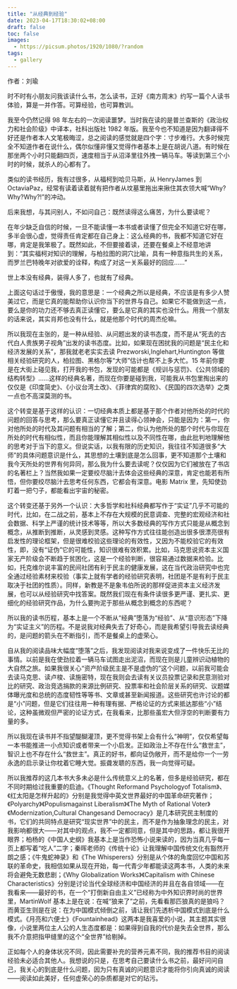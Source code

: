 ```yaml
---
title: "从经典到经验"
date: 2023-04-17T18:30:02+08:00
draft: false
toc: false
images:
  - https://picsum.photos/1920/1080/?random
tags:
  - gallery
---
```


作者：刘瑜

时不时有小朋友问我该读什么书，怎么读书，正好《南方周末》约写一篇个人读书体验，算是一并作答。可算经验，也可算教训。

我至今仍然记得 98 年左右的一次阅读噩梦。当时我在读的是普兰查斯的《政治权力和社会阶级》中译本，社科出版社 1982 年版。我至今也不知道是因为翻译得不好还是作者本人文笔极晦涩，总之阅读的感觉就是四个字：寸步难行。大多时候完全不知道作者在说什么，偶尔似懂非懂又觉得作者基本上是在胡说八道。有时候在那坐两个小时只能翻四页，速度相当于从沼泽里往外拽一辆马车。等读到第三个小时的时候，就杀人的心都有了。

类似的读书经历，我有过很多，从福柯到哈贝马斯，从 HenryJames 到 OctaviaPaz，经常有读着读着就有把作者从坟墓里拖出来揪住其衣领大喊“Why?Why?Why?!”的冲动。

后来我想，与其问别人，不如问自己：既然读得这么痛苦，为什么要读呢？

在年少缺乏自信的时候，一旦不能读懂一本书或者读懂了但完全不知道它好在哪，多半会很心虚，觉得责任肯定都在自己身上：这么经典的书，我都不知道它好在哪，肯定是我笨极了。既然如此，不但要接着读，还要在餐桌上不经意地讲到：“其实福柯对知识的理解，与柏拉图的洞穴比喻，具有一种意指共生的关系，而罗兰巴特晚年对欲爱的诠释，构成了对这一关系最好的回应……”

世上本没有经典，装得人多了，也就有了经典。

上面这句话过于傲慢，我的意思是：一个经典之所以是经典，不应该是有多少人赞美过它，而是它真的能帮助你认识你当下的世界与自己。如果它不能做到这一点，要么是你的功力还不够去真正读懂它，要么是它真的其实也没什么。用我一个朋友的话来说，其实肖邦也没有什么，就是他那个时代的周杰伦嘛。

所以我现在主张的，是一种从经验、从问题出发的读书态度，而不是从“死去的古代白人贵族男子视角”出发的读书态度。比如，如果现在困扰我的问题是“民主化和经济发展的关系”，那我就老老实实去读 Prezworski,Inglehart,Huntington 等做相关经验研究的人，柏拉图、黑格尔等“大师”估计也帮不上多大忙。15 年前你要是在大街上碰见我，打开我的书包，发现的可能都是《规训与惩罚》、《公共领域的结构转型》……这样的经典名著，而现在你要是碰到我，可能我从书包里掏出来的仅仅是《印度简史》、《小议台湾土改》、《菲律宾的腐败》、《民国的四次选举》之类一点也不高深莫测的书。

这个转变是基于这样的认识：一切经典本质上都是基于那个作者对他所处的时代的问题的回答与思考，那么要真正读懂它并且读得心领神会，只能是因为：第一，你对他所处的时代及其问题有相当的了解；第二，你认为他所处的那个时代与你现在所处的时代有相似性，而且你能理解其相似性以及不同性在哪，由此批判地理解他的思考对于当下的意义。但说实话，以我有限的历史知识，我往往不知道很多“大师”的具体问题意识是什么，其思想的土壤到底是怎么回事，更不知道那个土壤和我今天所处的世界有何异同，那么我为什么要去读呢？仅仅因为它们被放在了书店的名著栏上？当然我如果一定要绞尽脑汁去体会这些经典的深意，肯定也能若有所悟，但你要绞尽脑汁去思考任何东西，它都会有深意。电影 Matrix 里，先知使劲盯着一把勺子，都能看出宇宙的秘密。

这个转变还基于另外一个认识：大多哲学和社科经典都写作于“实证”几乎不可能的时代，比如，在二战之前，基本上不存在大规模的民意调查、完整的宏观经济和社会数据、科学上严谨的统计技术等等，所以大多数经典的写作方式只能是从概念到概念，从推断到推断，从灵感到灵感。这种写作方式往往能创造出很多很漂亮很有启发性的理论框架，但是很难校验这些理论的有效性，又因为不能校验它的有效性，即，没有“证伪”它的可能性，知识很难有效积累。比如，马克思说资本主义国家无产阶级会不断趋于贫困化，这是一个经验判断，很容易通过数据来检验。比如，托克维尔说丰富的民间社团有利于民主的健康发展，这在当代政治研究中也完全通过经验素材来校验（事实上就有学者的经验研究表明，社团是不是有利于民主取决于社团的性质）。同样，新教是不是象韦伯所说的那样促进资本主义经济发展，也可以从经验研究中找答案。既然我们现在有条件读很多更严谨、更扎实、更细化的经验研究作品，为什么要拘泥于那些从概念到概念的东西呢？

所以我的读书历程，基本上是一个不断从“经典”堕落为“经验”、从“意识形态”下降为“实证主义”的历程。不是说我对经典失去了好奇心，而是我希望引导我去读经典的，是问题的箭头在不断指引，而不是餐桌上的虚荣心。

自从我的阅读品味大幅度“堕落”之后，我发现阅读对我来说变成了一件快乐无比的事情。以前是我在使劲拉着一辆马车试图走出泥沼，而现在则是儿童辨识动植物的大自然之旅。如果我很关心“资产阶级民主是不是虚伪的”这个问题，以前我可能会去读马克思、读卢梭、读施密特，现在我则会去读有关议员投票记录和民意测验对比的研究、政治竞选捐款的来源比例研究、投票率和社会阶层关系的研究、议题媒体曝光度和总统的态度韧性等等书、文章或甚至新闻报道。这些研究也许讨论的都是“小”问题，但是它们往往用一种有理有据、严格论证的方式来抵达那些“小”结论，这种虽微观但严密的论证方式，在我看来，比那些虽宏大但浮空的判断要有力量的多。

所以我现在读书并不指望醍醐灌顶，更不觉得书架上会有什么“神明”，仅仅希望每一本书能推进一小点知识或者带来一个小启发。正如政治上不存在什么“救世主”，智识上也不存在什么“救世主”。真正的好书，都向证伪敞开，而不是给你一个一劳永逸的启示录让你枕着它睡大觉。振聋发聩的东西，我一向觉得可疑。

所以我推荐的这几本书大多未必是什么传统意义上的名著，但多是经验研究，都在不同时期给过我重要的启迪。《Thought Reformand Psychologyof Totalism》、《红太阳是怎样升起的》分别是我觉得中英文世界最好的中国革命研究著作；《Polyarchy》《Populismagainst Liberalism》《The Myth of Rational Voter》《Modernization,Cultural Changesand Democracy》是几本研究民主制度的书，它们的共同特点是研究“现实世界”中的民主，而不是作为抽象理念的民主，对我影响都很大——对其中的观点，我不一定都同意，但是其中的思路，都让我很开眼界；柏杨的《中国人史纲》我基本上是当作恐怖小说来读的，因为当真几乎每一页上都写着“吃人”二字；秦晖老师的《传统十论》让我理解中国传统文化有豁然开朗之感；《牛鬼蛇神录》和《The Whisperers》分别是从个体的角度回忆中国和苏联的革命史，我相信如果从现在开始，每一代青少年都能读这两本书，人类的未来将会避免无数悲剧；《Why Globalization Works》《Capitalism with Chinese Characteristics》分别是讨论当代全球经济和中国经济的并且在各自领域——在我看来——最好的书，在一个“打倒新自由主义”已经称为中外知识界时尚的世界里，MartinWolf 基本上是在说：在喊“狼来了”之前，先看看那匹狼真的是狼吗？而黄亚生则是在说：在为中国模式倾倒之前，请让我们先透析中国模式到底是什么模式。《月亮和六便士》《Fountainhead》这两本是我喜爱的小说，其主题其实很像，小说里两位主人公的人生态度都是：如果得到自我的代价是失去全世界，那么我不介意把指甲缝里的这个“全世界”给剔掉。

正如每个人的身体状况不同，因此需要补充的营养元素不同，我的推荐书目的阅读经验未必适合其他人。我想说的只是，在思考自己要读什么书之前，最好问问自己，我关心的到底是什么问题，因为只有真诚的问题意识才能将你引向真诚的阅读——阅读如此美好，任何虚荣心的杂质都是对它的玷污。
